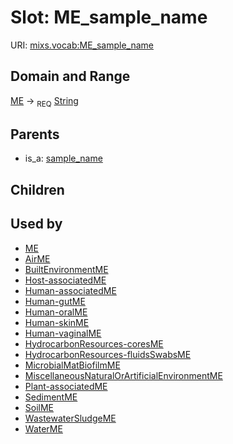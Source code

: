 
# Slot: ME_sample_name




URI: [mixs.vocab:ME_sample_name](https://w3id.org/mixs/vocab/ME_sample_name)


## Domain and Range

[ME](ME.md) ->  <sub>REQ</sub> [String](types/String.md)

## Parents

 *  is_a: [sample_name](sample_name.md)

## Children


## Used by

 * [ME](ME.md)
 * [AirME](AirME.md)
 * [BuiltEnvironmentME](BuiltEnvironmentME.md)
 * [Host-associatedME](Host-associatedME.md)
 * [Human-associatedME](Human-associatedME.md)
 * [Human-gutME](Human-gutME.md)
 * [Human-oralME](Human-oralME.md)
 * [Human-skinME](Human-skinME.md)
 * [Human-vaginalME](Human-vaginalME.md)
 * [HydrocarbonResources-coresME](HydrocarbonResources-coresME.md)
 * [HydrocarbonResources-fluidsSwabsME](HydrocarbonResources-fluidsSwabsME.md)
 * [MicrobialMatBiofilmME](MicrobialMatBiofilmME.md)
 * [MiscellaneousNaturalOrArtificialEnvironmentME](MiscellaneousNaturalOrArtificialEnvironmentME.md)
 * [Plant-associatedME](Plant-associatedME.md)
 * [SedimentME](SedimentME.md)
 * [SoilME](SoilME.md)
 * [WastewaterSludgeME](WastewaterSludgeME.md)
 * [WaterME](WaterME.md)
